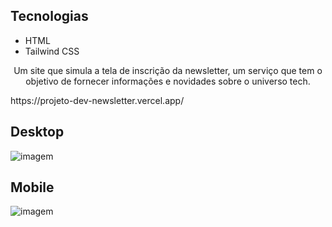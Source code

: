## Tecnologias
* HTML
* Tailwind CSS

<p align="center">Um site que simula a tela de inscrição da newsletter, um serviço que tem o objetivo de fornecer informações e novidades sobre o universo tech.</p>
https://projeto-dev-newsletter.vercel.app/

## Desktop
![imagem](https://github.com/gcbruna/projeto-dev-newsletter/assets/115025421/32f803e9-3f30-4df5-a5df-1ce1d6b6b749)
## Mobile
![imagem](https://github.com/gcbruna/projeto-dev-newsletter/assets/115025421/be7a1681-d75e-496f-b9d7-2265821007b1)
